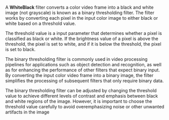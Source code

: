 A **WhiteBlack** filter converts a color video frame into a black and white image (not grayscale) is known as a binary thresholding filter. The filter works by converting each pixel in the input color image to either black or white based on a threshold value.

The threshold value is a input parameter that determines whether a pixel is classified as black or white. If the brightness value of a pixel is above the threshold, the pixel is set to white, and if it is below the threshold, the pixel is set to black.

The binary thresholding filter is commonly used in video processing pipelines for applications such as object detection and recognition, as well as for enhancing the performance of other filters that expect binary input. By converting the input color video frame into a binary image, the filter simplifies the processing of subsequent filters that only require binary data.

The binary thresholding filter can be adjusted by changing the threshold value to achieve different levels of contrast and emphasis between black and white regions of the image. However, it is important to choose the threshold value carefully to avoid overemphasizing noise or other unwanted artifacts in the image